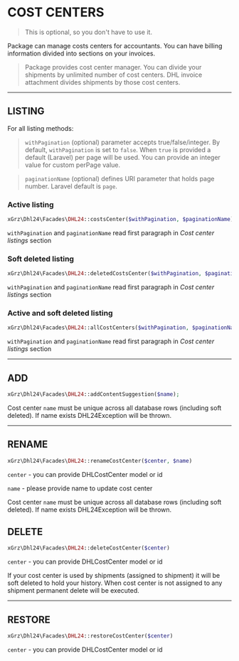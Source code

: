 # COST CENTERS

>This is optional, so you don't have to use it.

Package can manage costs centers for accountants. You can have billing information divided into sections on your invoices.

> Package provides cost center manager. You can divide your shipments by unlimited number of cost centers.
> DHL invoice attachment divides shipments by those cost centers.
___
## LISTING

For all listing methods:
> `withPagination` (optional) parameter accepts true/false/integer. By default, `withPagination` is set to `false`. When `true` is provided a default (Laravel) per page will be used.
You can provide an integer value for custom perPage value.

> `paginationName` (optional) defines URI parameter that holds page number. Laravel default is `page`. 



### Active listing
```php
xGrz\Dhl24\Facades\DHL24::costsCenter($withPagination, $paginationName)
```
`withPagination` and `paginationName` read first paragraph in *Cost center listings* section

### Soft deleted listing
```php
xGrz\Dhl24\Facades\DHL24::deletedCostsCenter($withPagination, $paginationName)
```
`withPagination` and `paginationName` read first paragraph in *Cost center listings* section

### Active and soft deleted listing
```php
xGrz\Dhl24\Facades\DHL24::allCostCenters($withPagination, $paginationName)
```
`withPagination` and `paginationName` read first paragraph in *Cost center listings* section
___

## ADD

```php
xGrz\Dhl24\Facades\DHL24::addContentSuggestion($name);
```
Cost center `name` must be unique across all database rows (including soft deleted). If name exists DHL24Exception will be thrown.

___

## RENAME
```php
xGrz\Dhl24\Facades\DHL24::renameCostCenter($center, $name)
```
`center` - you can provide DHLCostCenter model or id

`name` - please provide name to update cost center

Cost center `name` must be unique across all database rows (including soft deleted). If name exists DHL24Exception will be thrown.

## DELETE

```php
xGrz\Dhl24\Facades\DHL24::deleteCostCenter($center)
```
`center` - you can provide DHLCostCenter model or id

If your cost center is used by shipments (assigned to shipment) it will be soft deleted to hold your history.
When cost center is not assigned to any shipment permanent delete will be executed.
___

## RESTORE
```php
xGrz\Dhl24\Facades\DHL24::restoreCostCenter($center)
```
`center` - you can provide DHLCostCenter model or id



